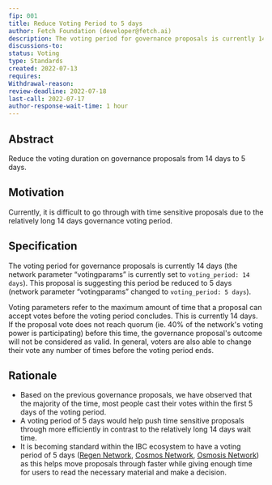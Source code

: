 ```yaml
---
fip: 001
title: Reduce Voting Period to 5 days
author: Fetch Foundation (developer@fetch.ai)
description: The voting period for governance proposals is currently 14 days. This proposal suggests reducing this to 5 days.
discussions-to:
status: Voting
type: Standards
created: 2022-07-13
requires:
Withdrawal-reason:
review-deadline: 2022-07-18
last-call: 2022-07-17
author-response-wait-time: 1 hour
---
```

## Abstract

Reduce the voting duration on governance proposals from 14 days to 5 days.

## Motivation

Currently, it is difficult to go through with time sensitive proposals due to the relatively long 14 days governance voting period.

## Specification

The voting period for governance proposals is currently 14 days (the network parameter “votingparams” is currently set to `voting_period: 14 days`). This proposal is suggesting this period be reduced to 5 days (network parameter “votingparams” changed to `voting_period: 5 days`).

Voting parameters refer to the maximum amount of time that a proposal can accept votes before the voting period concludes. This is currently 14 days. If the proposal vote does not reach quorum (ie. 40% of the network's voting power is participating) before this time, the governance proposal's outcome will not be considered as valid. In general, voters are also able to change their vote any number of times before the voting period ends.

## Rationale

- Based on the previous governance proposals, we have observed that the majority of the time, most people cast their votes within the first 5 days of the voting period.
- A voting period of 5 days would help push time sensitive proposals through more efficiently in contrast to the relatively long 14 days wait time.
- It is becoming standard within the IBC ecosystem to have a voting period of 5 days ([Regen Network](https://forum.regen.network/discussion/3762-governance-window-repost-from-discourse-forum?comment=15409), [Cosmos Network](https://github.com/cosmos/cosmos-sdk/issues/10014), [Osmosis Network](https://www.mintscan.io/osmosis/proposals/183)) as this helps move proposals through faster while giving enough time for users to read the necessary material and make a decision.
